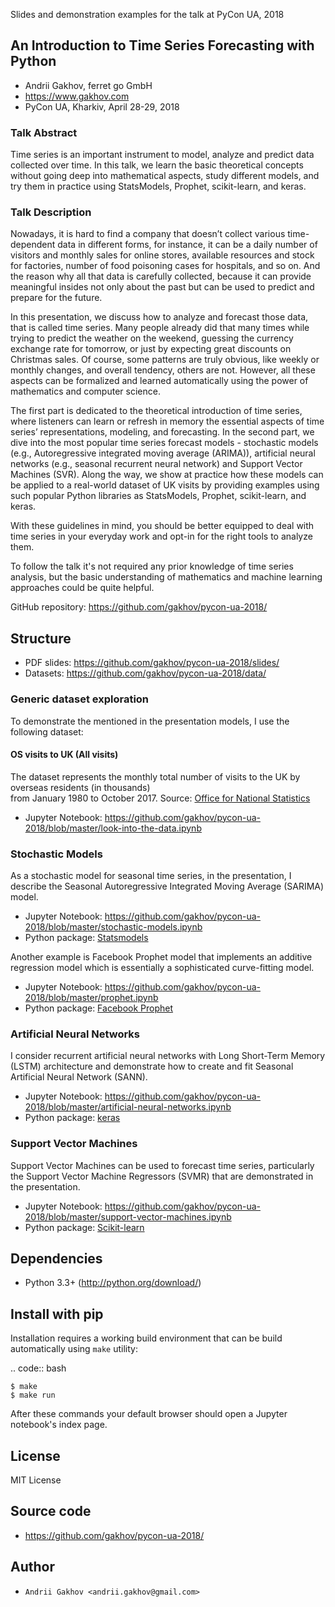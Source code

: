 Slides and demonstration examples for the talk at PyCon UA, 2018


## An Introduction to Time Series Forecasting with Python

* Andrii Gakhov, ferret go GmbH
* https://www.gakhov.com
* PyCon UA, Kharkiv, April 28-29, 2018


### Talk Abstract


Time series is an important instrument to model, analyze and predict data collected over time. In this talk, we learn the basic theoretical concepts without going deep into mathematical aspects, study different models, and try them in practice using StatsModels, Prophet, scikit-learn, and keras.

### Talk Description

Nowadays, it is hard to find a company that doesn’t collect various time-dependent data in different forms, for instance, it can be a daily number of visitors and monthly sales for online stores, available resources and stock for factories, number of food poisoning cases for hospitals, and so on. And the reason why all that data is carefully collected, because it can provide meaningful insides not only about the past but can be used to predict and prepare for the future.

In this presentation, we discuss how to analyze and forecast those data, that is called time series. Many people already did that many times while trying to predict the weather on the weekend, guessing the currency exchange rate for tomorrow, or just by expecting great discounts on Christmas sales. Of course, some patterns are truly obvious, like weekly or monthly changes, and overall tendency, others are not. However, all these aspects can be formalized and learned automatically using the power of mathematics and computer science.

The first part is dedicated to the theoretical introduction of time series, where listeners can learn or refresh in memory the essential aspects of time series’ representations, modeling, and forecasting. In the second part, we dive into the most popular time series forecast models - stochastic models (e.g., Autoregressive integrated moving average (ARIMA)), artificial neural networks (e.g., seasonal recurrent neural network) and Support Vector Machines (SVR). Along the way, we show at practice how these models can be applied to a real-world dataset of UK visits by providing examples using such popular Python libraries as StatsModels, Prophet, scikit-learn, and keras.

With these guidelines in mind, you should be better equipped to deal with time series in your everyday work and opt-in for the right tools to analyze them.

To follow the talk it's not required any prior knowledge of time series analysis, but the basic understanding of mathematics and machine learning approaches could be quite helpful.


GitHub repository: https://github.com/gakhov/pycon-ua-2018/


## Structure

* PDF slides: https://github.com/gakhov/pycon-ua-2018/slides/
* Datasets: https://github.com/gakhov/pycon-ua-2018/data/

### Generic dataset exploration

To demonstrate the mentioned in the presentation models, I use the following dataset:

#### OS visits to UK (All visits)
The dataset represents the monthly total number of visits to the UK by overseas residents (in thousands)<br>from January 1980 to October 2017.
Source: [Office for National Statistics](https://www.ons.gov.uk/peoplepopulationandcommunity/leisureandtourism/timeseries/gmaa/ott)

* Jupyter Notebook: https://github.com/gakhov/pycon-ua-2018/blob/master/look-into-the-data.ipynb

### Stochastic Models

As a stochastic model for seasonal time series, in the presentation, I describe the Seasonal Autoregressive Integrated Moving Average (SARIMA) model.

* Jupyter Notebook: https://github.com/gakhov/pycon-ua-2018/blob/master/stochastic-models.ipynb
* Python package: [Statsmodels](https://www.statsmodels.org/)


Another example is Facebook Prophet model that implements an additive regression model which is essentially a sophisticated curve-fitting model.

* Jupyter Notebook: https://github.com/gakhov/pycon-ua-2018/blob/master/prophet.ipynb
* Python package: [Facebook Prophet](https://github.com/facebook/prophet)

### Artificial Neural Networks

I consider recurrent artificial neural networks with Long Short-Term Memory (LSTM) architecture and demonstrate how to create and fit Seasonal Artificial Neural Network (SANN).

* Jupyter Notebook: https://github.com/gakhov/pycon-ua-2018/blob/master/artificial-neural-networks.ipynb
* Python package: [keras](https://keras.io/)

### Support Vector Machines

Support Vector Machines can be used to forecast time series, particularly the Support Vector Machine Regressors (SVMR) that are demonstrated in the presentation.

* Jupyter Notebook: https://github.com/gakhov/pycon-ua-2018/blob/master/support-vector-machines.ipynb
* Python package: [Scikit-learn](http://scikit-learn.org)


Dependencies
---------------------

* Python 3.3+ (http://python.org/download/)


Install with pip
--------------------

Installation requires a working build environment that can be build automatically using `make` utility:

.. code:: bash

    $ make
    $ make run

After these commands your default browser should open a Jupyter notebook's index page.


License
-------

MIT License


Source code
-----------

* https://github.com/gakhov/pycon-ua-2018/


Author
-------

* `Andrii Gakhov <andrii.gakhov@gmail.com>`

